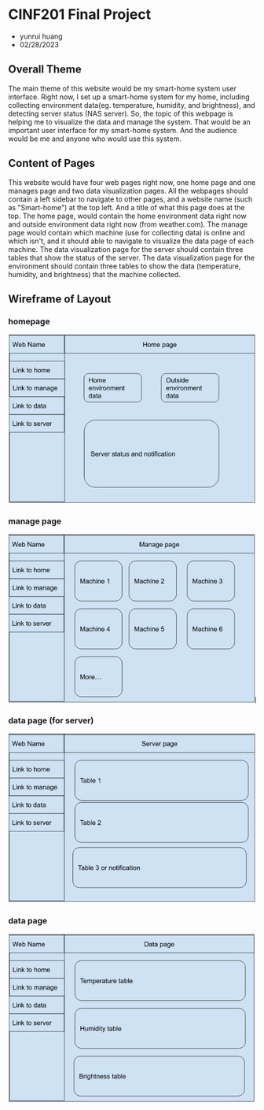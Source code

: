 # CINF201 Final Project
- yunrui huang
- 02/28/2023

## Overall Theme
The main theme of this website would be my smart-home system user interface. Right now, I set up a smart-home system for my home, including collecting environment data(eg. temperature,  humidity, and brightness), and detecting server status (NAS server). So, the topic of this webpage is helping me to visualize the data and manage the system. That would be an important user interface for my smart-home system. And the audience would be me and anyone who would use this system.



## Content of Pages

This website would have four web pages right now, one home page and one manages page and two data visualization pages. All the webpages should contain a left sidebar to navigate to other pages, and a website name (such as "Smart-home") at the top left. And a title of what this page does at the top. The home page, would contain the home environment data right now and outside environment data right now (from weather.com). The manage page would contain which machine (use for collecting data) is online and which isn't, and it should able to navigate to visualize the data page of each machine. The data visualization page for the server should contain three tables that show the status of the server. The data visualization page for the environment should contain three tables to show the data (temperature,  humidity, and brightness) that the machine collected.



## Wireframe of Layout

### homepage

![](homepage.png)

### manage page

![](managepage.png)

### data page (for server)

![](serverpage.png)

### data page

![](datapage.png)





 
